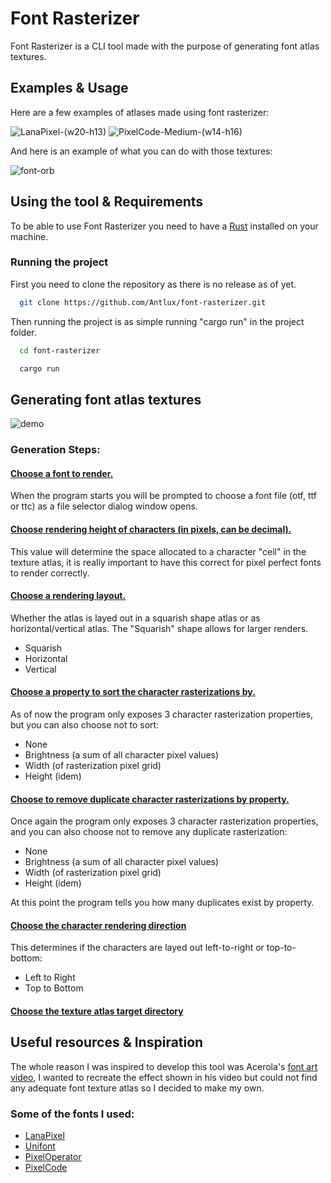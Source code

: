 # Font Rasterizer
Font Rasterizer is a CLI tool made with the purpose of generating font atlas textures.

## Examples & Usage
Here are a few examples of atlases made using font rasterizer:

![LanaPixel-(w20-h13)](https://github.com/user-attachments/assets/93e68045-1b43-4b95-a8dc-7ed77d3138d2)
![PixelCode-Medium-(w14-h16)](https://github.com/user-attachments/assets/7f2ce19f-0b2f-4e59-827c-99e190b083eb)

And here is an example of what you can do with those textures:

![font-orb](https://github.com/user-attachments/assets/02675c08-e06a-4f6e-8f53-e41d3a0a2b95)




## Using the tool & Requirements
To be able to use Font Rasterizer you need to have a [Rust](https://www.rust-lang.org) installed on your machine. 

### Running the project
First you need to clone the repository as there is no release as of yet.
```bash
  git clone https://github.com/Antlux/font-rasterizer.git
```
Then running the project is as simple running "cargo run" in the project folder.
```bash
  cd font-rasterizer
```
```bash
  cargo run
```

## Generating font atlas textures

![demo](https://github.com/user-attachments/assets/1fe692c9-1d8f-4e4a-a5b2-e5ab936c0312)

### Generation Steps:
#### <ins>Choose a font to render.</ins>
When the program starts you will be prompted to choose a font file (otf, ttf or ttc) as a file selector dialog window opens.

#### <ins>Choose rendering height of characters (in pixels, can be decimal).</ins>
This value will determine the space allocated to a character "cell" in the texture atlas, it is really important to have this correct for pixel perfect fonts to render correctly.

#### <ins>Choose a rendering layout.</ins>
Whether the atlas is layed out in a squarish shape atlas or as horizontal/vertical atlas. The "Squarish" shape allows for larger renders.
- Squarish
- Horizontal
- Vertical

#### <ins>Choose a property to sort the character rasterizations by.</ins>
As of now the program only exposes 3 character rasterization properties, but you can also choose not to sort:
- None
- Brightness (a sum of all character pixel values)
- Width (of rasterization pixel grid)
- Height (idem)

#### <ins>Choose to remove duplicate character rasterizations by property.</ins>
Once again the program only exposes 3 character rasterization properties, and you can also choose not to remove any duplicate rasterization:
- None
- Brightness (a sum of all character pixel values)
- Width (of rasterization pixel grid)
- Height (idem)

At this point the program tells you how many duplicates exist by property.

#### <ins>Choose the character rendering direction</ins>
This determines if the characters are layed out left-to-right or top-to-bottom:
- Left to Right
- Top to Bottom

#### <ins>Choose the texture atlas target directory</ins>

## Useful resources & Inspiration
The whole reason I was inspired to develop this tool was Acerola's [font art video](https://www.youtube.com/watch?v=gg40RWiaHRY&t=719s), I wanted to recreate the effect shown in his video but could not find any adequate font texture atlas so I decided to make my own.

### Some of the fonts I used:
- [LanaPixel](https://opengameart.org/content/lanapixel-localization-friendly-pixel-font)
- [Unifont](http://czyborra.com/unifont/updates/unifont.ttf)
- [PixelOperator](https://www.dafont.com/pixel-operator.font)
- [PixelCode](https://qwerasd205.github.io/PixelCode/)






